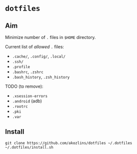 # `dotfiles`

## Aim

Minimize number of `.` files in `$HOME` directory.

Current list of _allowed_ `.` files:

- `.cache/`, `.config/`, `.local/`
- `.ssh/`
- `.profile`
- `.bashrc`, `.zshrc`
- `.bash_history`, `.zsh_history`

TODO (to remove):

- `.xsession-errors`
- `.android` (adb)
- `.rootrc`
- `.pki`
- `.var`

## Install

```
git clone https://github.com/akozlins/dotfiles ~/.dotfiles
~/.dotfiles/install.sh
```

